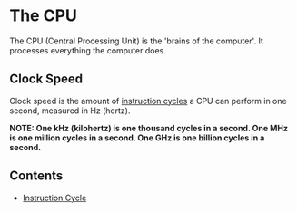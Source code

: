 The CPU
=======

The CPU (Central Processing Unit) is the 'brains of the computer'. It processes everything the computer does.

## Clock Speed

Clock speed is the amount of [instruction cycles](./instruction-cycle/) a CPU can perform in one second, measured in Hz (hertz).

**NOTE: One kHz (kilohertz) is one thousand cycles in a second. One MHz is one million cycles in a second. One GHz is one billion cycles in a second.**

## Contents

- [Instruction Cycle](./instruction-cycle/)
